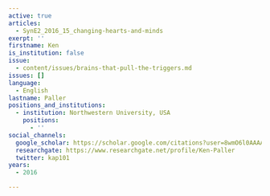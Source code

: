 ```yaml
---
active: true
articles:
  - SynE2_2016_15_changing-hearts-and-minds
exerpt: ''
firstname: Ken
is_institution: false
issue:
  - content/issues/brains-that-pull-the-triggers.md
issues: []
language:
  - English
lastname: Paller
positions_and_institutions:
  - institution: Northwestern University, USA
    positions:
      - ''
social_channels:
  google_scholar: https://scholar.google.com/citations?user=8wmO6l0AAAAJ&hl=en
  researchgate: https://www.researchgate.net/profile/Ken-Paller
  twitter: kap101
years:
  - 2016

---
```

